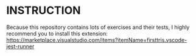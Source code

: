 # INSTRUCTION

Because this repository contains lots of exercises and their tests, I highly recommend you to install this extension: https://marketplace.visualstudio.com/items?itemName=firsttris.vscode-jest-runner